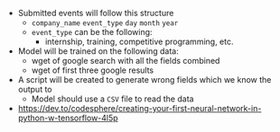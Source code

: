- Submitted events will follow this structure
  - ``company_name`` ``event_type`` ``day`` ``month`` ``year`` 
  - ``event_type`` can be the following:
    - internship, training, competitive programming, etc.
- Model will be trained on the following data:
  - wget of google search with all the fields combined
  - wget of first three google results
- A script will be created to generate wrong fields which we know the output to
  - Model should use a ``CSV`` file to read the data
- https://dev.to/codesphere/creating-your-first-neural-network-in-python-w-tensorflow-4l5p